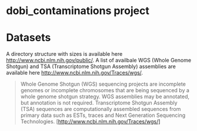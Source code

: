 # dobi_contaminations project

# Datasets

A directory structure with sizes is available here http://www.ncbi.nlm.nih.gov/public/. A list of availbale WGS (Whole Genome Shotgun) and TSA (Transcriptome Shotgun Assembly) assemblies are available here http://www.ncbi.nlm.nih.gov/Traces/wgs/.

> Whole Genome Shotgun (WGS) sequencing projects are incomplete genomes or incomplete chromosomes that are being sequenced by a whole genome shotgun strategy. WGS assemblies may be annotated, but annotation is not required. Transcriptome Shotgun Assembly (TSA) sequences are computationally assembled sequences from primary data such as ESTs, traces and Next Generation Sequencing Technologies. [http://www.ncbi.nlm.nih.gov/Traces/wgs/]

